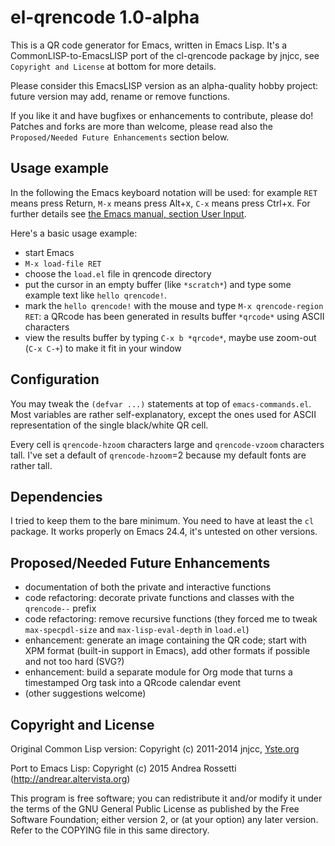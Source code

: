 el-qrencode 1.0-alpha
=====================

This is a QR code generator for Emacs, written in Emacs Lisp. It's a
CommonLISP-to-EmacsLISP port of the cl-qrencode package by jnjcc, see
`Copyright and License` at bottom for more details.

Please consider this EmacsLISP version as an alpha-quality hobby
project: future version may add, rename or remove functions. 

If you like it and have bugfixes or enhancements to contribute, please
do! Patches and forks are more than welcome, please read also the
`Proposed/Needed Future Enhancements` section below.

Usage example
-------------

In the following the Emacs keyboard notation will be used: for example
`RET` means press Return, `M-x` means press Alt+x, `C-x` means press
Ctrl+x. For further details see
[the Emacs manual, section User Input](https://www.gnu.org/software/emacs/manual/html_node/emacs/User-Input.html).

Here's a basic usage example:

- start Emacs
- `M-x load-file RET`
- choose the `load.el` file in qrencode directory
- put the cursor in an empty buffer (like `*scratch*`) and
type some example text like `hello qrencode!`.
- mark the `hello qrencode!` with the mouse and type
  `M-x qrencode-region RET`: a QRcode has been generated
  in results buffer `*qrcode*` using ASCII characters
- view the results buffer by typing `C-x b *qrcode*`,
  maybe use zoom-out (`C-x C-+`) to make it fit in your
  window
  
Configuration
-------------

You may tweak the `(defvar ...)` statements at top of
`emacs-commands.el`.  Most variables are rather self-explanatory,
except the ones used for ASCII representation of the single
black/white QR cell.

Every cell is `qrencode-hzoom` characters large and `qrencode-vzoom`
characters tall. I've set a default of `qrencode-hzoom`=2 because my
default fonts are rather tall.

Dependencies
------------

I tried to keep them to the bare minimum. You need to have at least
the `cl` package. It works properly on Emacs 24.4, it's untested on
other versions.

Proposed/Needed Future Enhancements
-----------------------------------

- documentation of both the private and interactive functions
- code refactoring: decorate private functions and classes with the
  `qrencode--` prefix
- code refactoring: remove recursive functions (they forced me to
  tweak `max-specpdl-size` and `max-lisp-eval-depth` in `load.el`)
- enhancement: generate an image containing the QR code; start with
  XPM format (built-in support in Emacs), add other formats if
  possible and not too hard (SVG?)
- enhancement: build a separate module for Org mode that turns a
  timestamped Org task into a QRcode calendar event
- (other suggestions welcome)

Copyright and License
---------------------

Original Common Lisp version:
Copyright (c) 2011-2014 jnjcc, [Yste.org](http://www.yste.org)

Port to Emacs Lisp:
Copyright (c) 2015 Andrea Rossetti (http://andrear.altervista.org)

This program is free software; you can redistribute it and/or modify
it under the terms of the GNU General Public License as published by
the Free Software Foundation; either version 2, or (at your option)
any later version. Refer to the COPYING file in this same directory.
